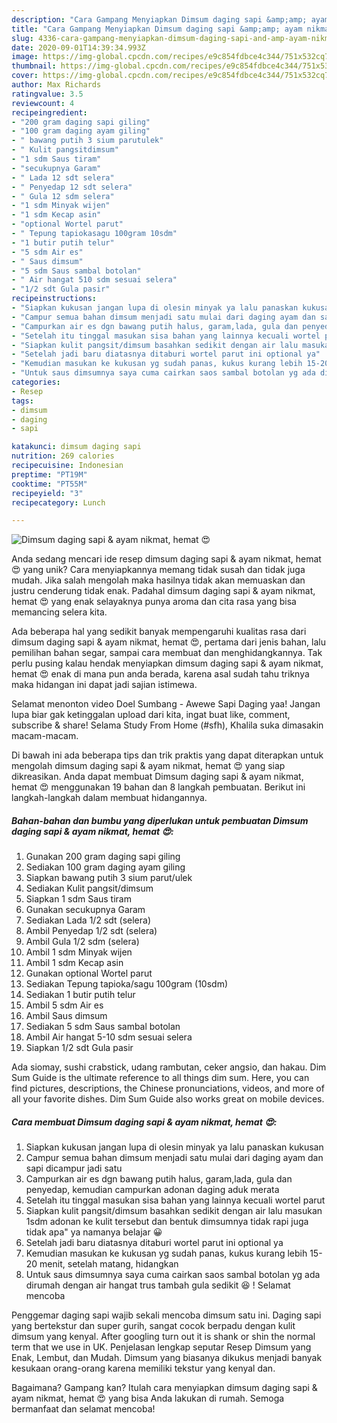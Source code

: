 ```yaml
---
description: "Cara Gampang Menyiapkan Dimsum daging sapi &amp;amp; ayam nikmat, hemat 😍 Anti Gagal"
title: "Cara Gampang Menyiapkan Dimsum daging sapi &amp;amp; ayam nikmat, hemat 😍 Anti Gagal"
slug: 4336-cara-gampang-menyiapkan-dimsum-daging-sapi-and-amp-ayam-nikmat-hemat-anti-gagal
date: 2020-09-01T14:39:34.993Z
image: https://img-global.cpcdn.com/recipes/e9c854fdbce4c344/751x532cq70/dimsum-daging-sapi-ayam-nikmat-hemat-😍-foto-resep-utama.jpg
thumbnail: https://img-global.cpcdn.com/recipes/e9c854fdbce4c344/751x532cq70/dimsum-daging-sapi-ayam-nikmat-hemat-😍-foto-resep-utama.jpg
cover: https://img-global.cpcdn.com/recipes/e9c854fdbce4c344/751x532cq70/dimsum-daging-sapi-ayam-nikmat-hemat-😍-foto-resep-utama.jpg
author: Max Richards
ratingvalue: 3.5
reviewcount: 4
recipeingredient:
- "200 gram daging sapi giling"
- "100 gram daging ayam giling"
- " bawang putih 3 sium parutulek"
- " Kulit pangsitdimsum"
- "1 sdm Saus tiram"
- "secukupnya Garam"
- " Lada 12 sdt selera"
- " Penyedap 12 sdt selera"
- " Gula 12 sdm selera"
- "1 sdm Minyak wijen"
- "1 sdm Kecap asin"
- "optional Wortel parut"
- " Tepung tapiokasagu 100gram 10sdm"
- "1 butir putih telur"
- "5 sdm Air es"
- " Saus dimsum"
- "5 sdm Saus sambal botolan"
- " Air hangat 510 sdm sesuai selera"
- "1/2 sdt Gula pasir"
recipeinstructions:
- "Siapkan kukusan jangan lupa di olesin minyak ya lalu panaskan kukusan"
- "Campur semua bahan dimsum menjadi satu mulai dari daging ayam dan sapi dicampur jadi satu"
- "Campurkan air es dgn bawang putih halus, garam,lada, gula dan penyedap, kemudian campurkan adonan daging aduk merata"
- "Setelah itu tinggal masukan sisa bahan yang lainnya kecuali wortel parut"
- "Siapkan kulit pangsit/dimsum basahkan sedikit dengan air lalu masukan 1sdm adonan ke kulit tersebut dan bentuk dimsumnya tidak rapi juga tidak apa&#34; ya namanya belajar 😀"
- "Setelah jadi baru diatasnya ditaburi wortel parut ini optional ya"
- "Kemudian masukan ke kukusan yg sudah panas, kukus kurang lebih 15-20 menit, setelah matang, hidangkan"
- "Untuk saus dimsumnya saya cuma cairkan saos sambal botolan yg ada dirumah dengan air hangat trus tambah gula sedikit 😆 ! Selamat mencoba"
categories:
- Resep
tags:
- dimsum
- daging
- sapi

katakunci: dimsum daging sapi 
nutrition: 269 calories
recipecuisine: Indonesian
preptime: "PT19M"
cooktime: "PT55M"
recipeyield: "3"
recipecategory: Lunch

---
```



![Dimsum daging sapi &amp; ayam nikmat, hemat 😍](https://img-global.cpcdn.com/recipes/e9c854fdbce4c344/751x532cq70/dimsum-daging-sapi-ayam-nikmat-hemat-😍-foto-resep-utama.jpg)

Anda sedang mencari ide resep dimsum daging sapi &amp; ayam nikmat, hemat 😍 yang unik? Cara menyiapkannya memang tidak susah dan tidak juga mudah. Jika salah mengolah maka hasilnya tidak akan memuaskan dan justru cenderung tidak enak. Padahal dimsum daging sapi &amp; ayam nikmat, hemat 😍 yang enak selayaknya punya aroma dan cita rasa yang bisa memancing selera kita.

Ada beberapa hal yang sedikit banyak mempengaruhi kualitas rasa dari dimsum daging sapi &amp; ayam nikmat, hemat 😍, pertama dari jenis bahan, lalu pemilihan bahan segar, sampai cara membuat dan menghidangkannya. Tak perlu pusing kalau hendak menyiapkan dimsum daging sapi &amp; ayam nikmat, hemat 😍 enak di mana pun anda berada, karena asal sudah tahu triknya maka hidangan ini dapat jadi sajian istimewa.

Selamat menonton video Doel Sumbang - Awewe Sapi Daging yaa! Jangan lupa biar gak ketinggalan upload dari kita, ingat buat like, comment, subscribe &amp; share! Selama Study From Home (#sfh), Khalila suka dimasakin macam-macam.


Di bawah ini ada beberapa tips dan trik praktis yang dapat diterapkan untuk mengolah dimsum daging sapi &amp; ayam nikmat, hemat 😍 yang siap dikreasikan. Anda dapat membuat Dimsum daging sapi &amp; ayam nikmat, hemat 😍 menggunakan 19 bahan dan 8 langkah pembuatan. Berikut ini langkah-langkah dalam membuat hidangannya.

<!--inarticleads1-->

##### Bahan-bahan dan bumbu yang diperlukan untuk pembuatan Dimsum daging sapi &amp; ayam nikmat, hemat 😍:

1. Gunakan 200 gram daging sapi giling
1. Sediakan 100 gram daging ayam giling
1. Siapkan  bawang putih 3 sium parut/ulek
1. Sediakan  Kulit pangsit/dimsum
1. Siapkan 1 sdm Saus tiram
1. Gunakan secukupnya Garam
1. Sediakan  Lada 1/2 sdt (selera)
1. Ambil  Penyedap 1/2 sdt (selera)
1. Ambil  Gula 1/2 sdm (selera)
1. Ambil 1 sdm Minyak wijen
1. Ambil 1 sdm Kecap asin
1. Gunakan optional Wortel parut
1. Sediakan  Tepung tapioka/sagu 100gram (10sdm)
1. Sediakan 1 butir putih telur
1. Ambil 5 sdm Air es
1. Ambil  Saus dimsum
1. Sediakan 5 sdm Saus sambal botolan
1. Ambil  Air hangat 5-10 sdm sesuai selera
1. Siapkan 1/2 sdt Gula pasir


Ada siomay, sushi crabstick, udang rambutan, ceker angsio, dan hakau. Dim Sum Guide is the ultimate reference to all things dim sum. Here, you can find pictures, descriptions, the Chinese pronunciations, videos, and more of all your favorite dishes. Dim Sum Guide also works great on mobile devices. 

<!--inarticleads2-->

##### Cara membuat Dimsum daging sapi &amp; ayam nikmat, hemat 😍:

1. Siapkan kukusan jangan lupa di olesin minyak ya lalu panaskan kukusan
1. Campur semua bahan dimsum menjadi satu mulai dari daging ayam dan sapi dicampur jadi satu
1. Campurkan air es dgn bawang putih halus, garam,lada, gula dan penyedap, kemudian campurkan adonan daging aduk merata
1. Setelah itu tinggal masukan sisa bahan yang lainnya kecuali wortel parut
1. Siapkan kulit pangsit/dimsum basahkan sedikit dengan air lalu masukan 1sdm adonan ke kulit tersebut dan bentuk dimsumnya tidak rapi juga tidak apa&#34; ya namanya belajar 😀
1. Setelah jadi baru diatasnya ditaburi wortel parut ini optional ya
1. Kemudian masukan ke kukusan yg sudah panas, kukus kurang lebih 15-20 menit, setelah matang, hidangkan
1. Untuk saus dimsumnya saya cuma cairkan saos sambal botolan yg ada dirumah dengan air hangat trus tambah gula sedikit 😆 ! Selamat mencoba


Penggemar daging sapi wajib sekali mencoba dimsum satu ini. Daging sapi yang bertekstur dan super gurih, sangat cocok berpadu dengan kulit dimsum yang kenyal. After googling turn out it is shank or shin the normal term that we use in UK. Penjelasan lengkap seputar Resep Dimsum yang Enak, Lembut, dan Mudah. Dimsum yang biasanya dikukus menjadi banyak kesukaan orang-orang karena memiliki tekstur yang kenyal dan. 

Bagaimana? Gampang kan? Itulah cara menyiapkan dimsum daging sapi &amp; ayam nikmat, hemat 😍 yang bisa Anda lakukan di rumah. Semoga bermanfaat dan selamat mencoba!
